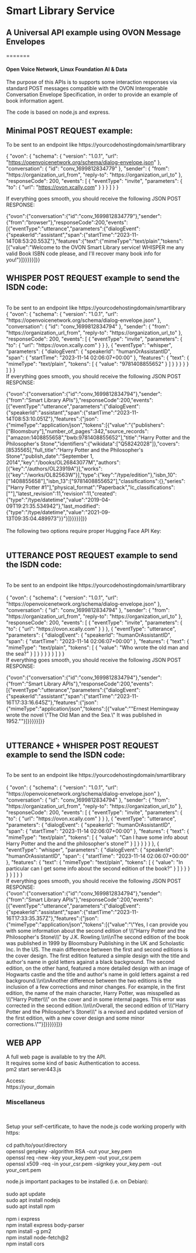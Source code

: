 # Smart Library Service
## A Universal API example using OVON Message Envelopes
=======
#### Open Voice Network, Linux Foundation AI & Data

The purpose of this APIs is to supports some interaction responses via standard POST messages compatible with the OVON Interoperable Conversation Envelope Specification, in order to provide an example of book information agent.

The code is based on node.js and express.

## Minimal POST REQUEST example:

To be sent to an endpoint like https://yourcodehostingdomain/smartlibrary

{
  "ovon": {
    "schema": {
      "version": "1.0.1",
      "url": "https://openvoicenetwork.org/schema/dialog-envelope.json"
    },
    "conversation": {
      "id": "conv_1699812834779"
    },
    "sender": {
      "from": "https://organization_url_from",
      "reply-to": "https://organization_url_to"
    },
    "responseCode": 200,
    "events": [
      {
        "eventType": "invite",
        "parameters": {
          "to": {
            "url": "https://ovon.xcally.com"
          }
        }
      }
    ]
  }
}

If everything goes smooth, you should receive the following JSON POST RESPONSE:

{"ovon":{"conversation":{"id":"conv_1699812834779"},"sender":{"from":"browser"},"responseCode":200,"events":[{"eventType":"utterance","parameters":{"dialogEvent":{"speakerId":"assistant","span":{"startTime":"2023-11-14T08:53:20.553Z"},"features":{"text":{"mimeType":"text/plain","tokens":[{"value":"Welcome
to the OVON Smart Library service! WHISPER me any valid Book ISBN code please, and I'll recover many book info for
you!"}]}}}}}]}}


## WHISPER POST REQUEST example to send the ISDN code:<br>
<br>
To be sent to an endpoint like https://yourcodehostingdomain/smartlibrary
<br>
{
    "ovon": {
      "schema": {
        "version": "1.0.1",
        "url": "https://openvoicenetwork.org/schema/dialog-envelope.json"
      },
      "conversation": {
        "id": "conv_1699812834794"
      },
      "sender": {
        "from": "https://organization_url_from",
        "reply-to": "https://organization_url_to"
      },
      "responseCode": 200,
      "events": [
        {
          "eventType": "invite",
          "parameters": {
            "to": {
              "url": "https://ovon.xcally.com"
            }
           }
         },
          {
          "eventType": "whisper",
            "parameters": {
              "dialogEvent": {
                "speakerId": "humanOrAssistantID",
                "span": { "startTime": "2023-11-14 02:06:07+00:00" },
                "features": {
                  "text": {
                    "mimeType": "text/plain",
                    "tokens": [ { "value": "9781408855652" } ] 
                  }
                }
              }
            }
          }
      ]
    }
  }
<br>
If everything goes smooth, you should receive the following JSON POST RESPONSE:<br>

{"ovon":{"conversation":{"id":"conv_1699812834794"},"sender":{"from":"Smart Library
APIs"},"responseCode":200,"events":[{"eventType":"utterance","parameters":{"dialogEvent":{"speakerId":"assistant","span":{"startTime":"2023-11-14T08:53:10.051Z"},"features":{"json":{"mimeType":"application/json","tokens":[{"value":"{\"publishers\":[\"Bloomsbury\"],\"number_of_pages\":342,\"source_records\":[\"amazon:1408855658\",\"bwb:9781408855652\"],\"title\":\"Harry
Potter and the Philosopher's
Stone\",\"identifiers\":{\"wikidata\":[\"Q58242028\"]},\"covers\":[8535565],\"full_title\":\"Harry Potter and the
Philosopher's Stone\",\"publish_date\":\"September 1,
2014\",\"key\":\"/books/OL26843077M\",\"authors\":[{\"key\":\"/authors/OL23919A\"}],\"works\":[{\"key\":\"/works/OL82563W\"}],\"type\":{\"key\":\"/type/edition\"},\"isbn_10\":[\"1408855658\"],\"isbn_13\":[\"9781408855652\"],\"classifications\":{},\"series\":[\"Harry
Potter
#1\"],\"physical_format\":\"Paperback\",\"lc_classifications\":[\"\"],\"latest_revision\":11,\"revision\":11,\"created\":{\"type\":\"/type/datetime\",\"value\":\"2019-04-09T19:21:35.534942\"},\"last_modified\":{\"type\":\"/type/datetime\",\"value\":\"2021-09-13T09:35:04.489973\"}}"}]}}}}}]}}
<br><br>
The following two options require proper Hugging Face API Key:
<br><br>

## UTTERANCE POST REQUEST example to send the ISDN code:<br>

<br>
To be sent to an endpoint like https://yourcodehostingdomain/smartlibrary<br>
<br>
{
    "ovon": {
      "schema": {
        "version": "1.0.1",
        "url": "https://openvoicenetwork.org/schema/dialog-envelope.json"
      },
      "conversation": {
        "id": "conv_1699812834794"
      },
      "sender": {
        "from": "https://organization_url_from",
        "reply-to": "https://organization_url_to"
      },
      "responseCode": 200,
      "events": [
        {
          "eventType": "invite",
          "parameters": {
            "to": {
              "url": "https://ovon.xcally.com"
            }
           }
         },
          {
          "eventType": "utterance",
            "parameters": {
              "dialogEvent": {
                "speakerId": "humanOrAssistantID",
                "span": { "startTime": "2023-11-14 02:06:07+00:00" },
                "features": {
                  "text": {
                    "mimeType": "text/plain",
                    "tokens": [ { "value": "Who wrote the old man and the sea?" } ] 
                  }
                }
              }
            }
          }
      ]
    }
  }
  <br>
If everything goes smooth, you should receive the following JSON POST RESPONSE:<br>

{"ovon":{"conversation":{"id":"conv_1699812834794"},"sender":{"from":"Smart Library
APIs"},"responseCode":200,"events":[{"eventType":"utterance","parameters":{"dialogEvent":{"speakerId":"assistant","span":{"startTime":"2023-11-16T17:33:16.645Z"},"features":{"json":{"mimeType":"application/json","tokens":[{"value":"\"Ernest
Hemingway wrote the novel \\\"The Old Man and the Sea.\\\" It was published in 1952.\""}]}}}}}]}}
<br>
<br>

## UTTERANCE + WHISPER POST REQUEST example to send the ISDN code:<br>

<br>
To be sent to an endpoint like https://yourcodehostingdomain/smartlibrary<br>
<br>
{
    "ovon": {
      "schema": {
        "version": "1.0.1",
        "url": "https://openvoicenetwork.org/schema/dialog-envelope.json"
      },
      "conversation": {
        "id": "conv_1699812834794"
      },
      "sender": {
        "from": "https://organization_url_from",
        "reply-to": "https://organization_url_to"
      },
      "responseCode": 200,
      "events": [
        {
          "eventType": "invite",
          "parameters": {
            "to": {
              "url": "https://ovon.xcally.com"
            }
           }
         },
          {
          "eventType": "utterance",
            "parameters": {
              "dialogEvent": {
                "speakerId": "humanOrAssistantID",
                "span": { "startTime": "2023-11-14 02:06:07+00:00" },
                "features": {
                  "text": {
                    "mimeType": "text/plain",
                    "tokens": [ { "value": "Can I have some info about Harry Potter and the and the philosopher's stone?" } ] 
                  }
                }
              }
            }
          },
          {
          "eventType": "whisper",
            "parameters": {
              "dialogEvent": {
                "speakerId": "humanOrAssistantID",
                "span": { "startTime": "2023-11-14 02:06:07+00:00" },
                "features": {
                  "text": {
                    "mimeType": "text/plain",
                    "tokens": [ { "value": "In particular can I get some info about the second edition of the book?" } ] 
                  }
                }
              }
            }
          }
      ]
    }
  }
    <br>
If everything goes smooth, you should receive the following JSON POST RESPONSE:<br>
{"ovon":{"conversation":{"id":"conv_1699812834794"},"sender":{"from":"Smart Library
APIs"},"responseCode":200,"events":[{"eventType":"utterance","parameters":{"dialogEvent":{"speakerId":"assistant","span":{"startTime":"2023-11-16T17:33:35.357Z"},"features":{"json":{"mimeType":"application/json","tokens":[{"value":"\"Yes,
I can provide you with some information about the second edition of \\\"Harry Potter and the Philosopher's Stone\\\" by
J.K. Rowling.\\n\\nThe second edition of the book was published in 1999 by Bloomsbury Publishing in the UK and
Scholastic Inc. In the US. The main difference between the first and second editions is the cover design. The first
edition featured a simple design with the title and author's name in gold letters against a black background. The second
edition, on the other hand, featured a more detailed design with an image of Hogwarts castle and the title and author's
name in gold letters against a red background.\\n\\nAnother difference between the two editions is the inclusion of a
few corrections and minor changes. For example, in the first edition, the name of the main character, Harry Potter, was
misspelled as \\\"Harry Potter\\\" on the cover and in some internal pages. This error was corrected in the second
edition.\\n\\nOverall, the second edition of \\\"Harry Potter and the Philosopher's Stone\\\" is a revised and updated
version of the first edition, with a new cover design and some minor corrections.\""}]}}}}}]}}

## WEB APP
A full web page is available to try the API.<br>
It requires some kind of basic Authentication to access.<br>
pm2 start server443.js<br>

Access:<br>
https://your_domain
<br>

### Miscellaneus
<br>

Setup your self-certificate, to have the node.js code working properly with https:<br>
<br>
cd path/to/your/directory<br>
openssl genpkey -algorithm RSA -out your_key.pem<br>
openssl req -new -key your_key.pem -out your_csr.pem<br>
openssl x509 -req -in your_csr.pem -signkey your_key.pem -out your_cert.pem<br>

node.js important packages to be installed (i.e. on Debian):<br>
<br>
sudo apt update<br>
sudo apt install nodejs<br>
sudo apt install npm<br>
<br>
npm i express<br>
npm install express body-parser<br>
npm install -g pm2<br>
npm install node-fetch@2<br>
npm install cors<br>


